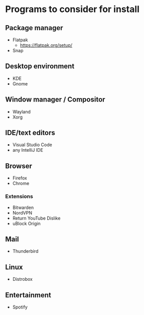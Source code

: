 # Programs to consider for install
## Package manager
- Flatpak
    - https://flatpak.org/setup/
- Snap

## Desktop environment
- KDE
- Gnome

## Window manager / Compositor
- Wayland
- Xorg

## IDE/text editors
- Visual Studio Code
- any IntelliJ IDE

## Browser
- Firefox
- Chrome

### Extensions
- Bitwarden
- NordVPN
- Return YouTube Dislike
- uBlock Origin

## Mail
- Thunderbird

## Linux
- Distrobox

## Entertainment
- Spotify

